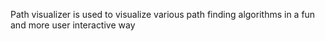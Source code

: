 Path visualizer is used to visualize various path finding algorithms in a fun and more user interactive way

